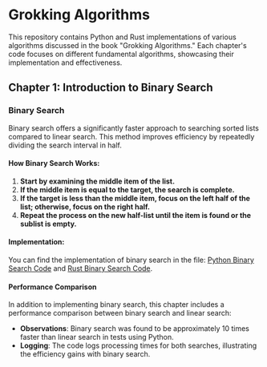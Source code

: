 # Grokking Algorithms
This repository contains Python and Rust implementations of various algorithms discussed in the book "Grokking Algorithms." Each chapter's code focuses on different fundamental algorithms, showcasing their implementation and effectiveness.

## Chapter 1: Introduction to Binary Search
### Binary Search
Binary search offers a significantly faster approach to searching sorted lists compared to linear search. This method improves efficiency by repeatedly dividing the search interval in half.

#### How Binary Search Works:
1. **Start by examining the middle item of the list.**
2. **If the middle item is equal to the target, the search is complete.**
3. **If the target is less than the middle item, focus on the left half of the list; otherwise, focus on the right half.**
4. **Repeat the process on the new half-list until the item is found or the sublist is empty.**

#### Implementation:
You can find the implementation of binary search in the file: [Python Binary Search Code](directory_python/binary_search.py) and [Rust Binary Search Code](directory_rust/binary_search/main.rs).

#### Performance Comparison
In addition to implementing binary search, this chapter includes a performance comparison between binary search and linear search:

- **Observations**: Binary search was found to be approximately 10 times faster than linear search in tests using Python.
- **Logging**: The code logs processing times for both searches, illustrating the efficiency gains with binary search.
